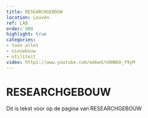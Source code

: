 ```yaml
---
title: RESEARCHGEBOUW
location: Leuven
ref: LAB
order: 900
highlight: true
categories:
- toon alles
- nieuwbouw
- utiliteit
video: https://www.youtube.com/embed/nOHWbk_Y9yM
---
```

# RESEARCHGEBOUW

Dit is tekst voor op de pagina van RESEARCHGEBOUW
